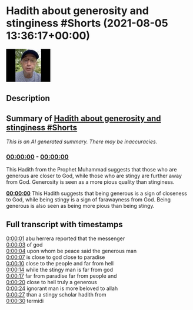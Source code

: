 # Hadith about generosity and stinginess #Shorts (2021-08-05 13:36:17+00:00)

![alt Hadith about generosity and stinginess #Shorts](2_xdd8odI-k.jpg "Hadith about generosity and stinginess #Shorts")

## Description



## Summary of [Hadith about generosity and stinginess #Shorts](https://www.youtube.com/watch?v=2_xdd8odI-k)


*This is an AI generated summary. There may be inaccuracies. [](/)*

### [00:00:00](https://www.youtube.com/watch?v=2_xdd8odI-k&t=0) - [00:00:00](https://www.youtube.com/watch?v=2_xdd8odI-k&t=0)

This Hadith from the Prophet Muhammad suggests that those who are generous are closer to God, while those who are stingy are further away from God. Generosity is seen as a more pious quality than stinginess.

**[00:00:00](https://www.youtube.com/watch?v=2_xdd8odI-k&t=0)** This Hadith suggests that being generous is a sign of closeness to God, while being stingy is a sign of farawayness from God. Being generous is also seen as being more pious than being stingy.

## Full transcript with timestamps

[0:00:01](https://youtu.be/2_xdd8odI-k?t=1) abu herrera reported that the messenger  
[0:00:03](https://youtu.be/2_xdd8odI-k?t=3) of god  
[0:00:04](https://youtu.be/2_xdd8odI-k?t=4) upon whom be peace said the generous man  
[0:00:07](https://youtu.be/2_xdd8odI-k?t=7) is close to god close to paradise  
[0:00:10](https://youtu.be/2_xdd8odI-k?t=10) close to the people and far from hell  
[0:00:14](https://youtu.be/2_xdd8odI-k?t=14) while the stingy man is far from god  
[0:00:17](https://youtu.be/2_xdd8odI-k?t=17) far from paradise far from people and  
[0:00:20](https://youtu.be/2_xdd8odI-k?t=20) close to hell truly a generous  
[0:00:24](https://youtu.be/2_xdd8odI-k?t=24) ignorant man is more beloved to allah  
[0:00:27](https://youtu.be/2_xdd8odI-k?t=27) than a stingy scholar hadith from  
[0:00:30](https://youtu.be/2_xdd8odI-k?t=30) termidi  
